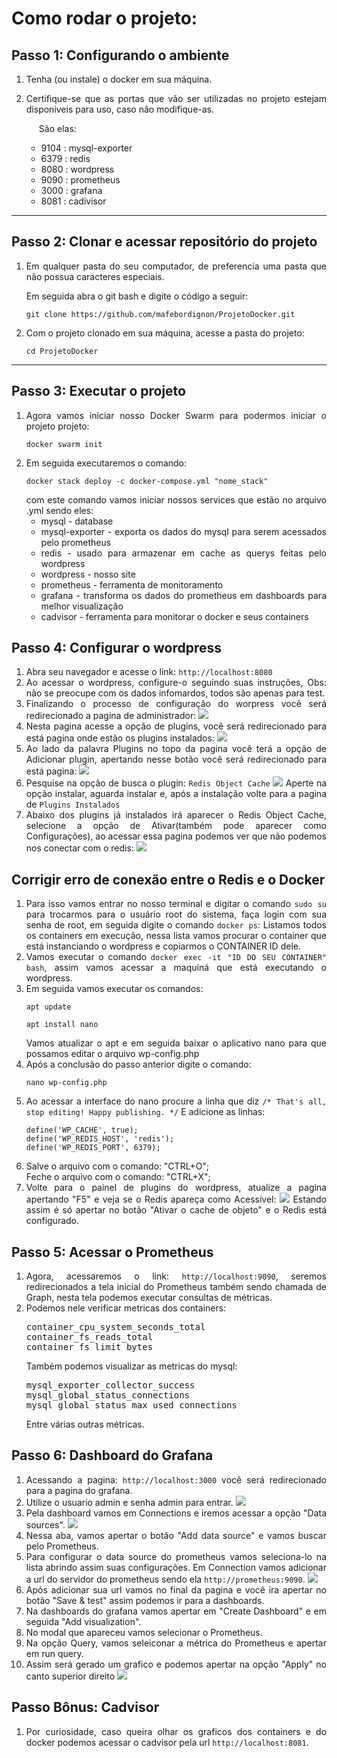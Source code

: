 <body style="text-align: justify">
    <h1>Como rodar o projeto:</h1>
    <div>
        <h2>Passo 1: Configurando o ambiente</h2>
        <ol>
            <li><p>Tenha (ou instale) o docker em sua máquina.</p></li>
            <li>
                <p>
                    Certifique-se que as portas que vão ser utilizadas no projeto estejam disponiveis para uso, caso não modifique-as.
                </p>
                <p style="margin-left: 20px">São elas:</p>
                <ul>
                    <li>9104 : mysql-exporter</li>
                    <li>6379 : redis</li>
                    <li>8080 : wordpress</li>
                    <li>9090 : prometheus</li>
                    <li>3000 : grafana</li>
                    <li>8081 : cadivisor</li>
                </ul>
            </li>
        </ol>
    </div>
    <hr/>
    <div>
        <h2>
            Passo 2: Clonar e acessar repositório do projeto
        </h2>
        <ol>
            <li>
                <p>
                    Em qualquer pasta do seu computador, de preferencia uma pasta que não possua caracteres especiais.
                </p>
                <p>Em seguida abra o git bash e digite o código a seguir:</p>
                <pre><code>git clone https://github.com/mafebordignon/ProjetoDocker.git</code></pre>
            </li>
            <li>
                Com o projeto clonado em sua máquina, acesse a pasta do projeto:
                <pre><code>cd ProjetoDocker</code></pre>
            </li>
        </ol>
    </div>
    <hr/>
    <div>
        <h2>Passo 3: Executar o projeto</h2>
        <ol>
            <li>
                Agora vamos iniciar nosso Docker Swarm para podermos iniciar o projeto projeto:
                <pre><code>docker swarm init</code></pre>
            </li>
            <li>
                Em seguida executaremos o comando:
                <pre><code>docker stack deploy -c docker-compose.yml "nome_stack"</code></pre>
                com este comando vamos iniciar nossos services que estão no arquivo .yml sendo eles:
                <ul>
                    <li>mysql - database</li>
                    <li>mysql-exporter - exporta os dados do mysql para serem acessados pelo prometheus</li>
                    <li>redis - usado para armazenar em cache as querys feitas pelo wordpress</li>
                    <li>wordpress - nosso site</li>
                    <li>prometheus - ferramenta de monitoramento</li>
                    <li>grafana - transforma os dados do prometheus em dashboards para melhor visualização</li>
                    <li>cadvisor - ferramenta para monitorar o docker e seus containers</li>
                </ul>
            </li>
        </ol>
    </div>
    <div>
        <h2>Passo 4: Configurar o wordpress</h2>
        <ol>
            <li>Abra seu navegador e acesse o link: <code>http://localhost:8080</code></li>
            <li>
                Ao acessar o wordpress, configure-o seguindo suas instruções, Obs: não se preocupe com os dados infomardos, todos são apenas para test.
            </li>
            <li>
                Finalizando o processo de configuração do worpress você será redirecionado a pagina de administrador:
                <img src="./md/image_wp_admin.png"/>                  
            </li>
            <li>
                Nesta pagina acesse a opção de plugins, você será redirecionado para está pagina onde estão os plugins instalados:
                <img src="./md/image_wp_plugins.png" />
            </li>
            <li>
                Ao lado da palavra Plugins no topo da pagina você terá a opção de Adicionar plugin, apertando nesse botão você será redirecionado para está pagina:
                <img src="./md/image_wp_adicionar_plugin.png"/>
            </li>
            <li>
                Pesquise na opção de busca o plugin: <code>Redis Object Cache</code>
                <img src="./md/image_wp_redis.png"/>
                Aperte na opção instalar, aguarda instalar e, após a instalação volte para a pagina de <code>Plugins Instalados</code>
            </li>
            <li>
                Abaixo dos plugins já instalados irá aparecer o Redis Object Cache, selecione a opção de Ativar(também pode aparecer como Configurações), ao acessar essa pagina podemos ver que não podemos nos conectar com o redis:
                <img src="./md/image_wp_erro_redis.png"/>
            </li>
        </ol>
    </div>
    <div>
        <h2>Corrigir erro de conexão entre o Redis e o Docker</h2>
        <ol>
            <li>
                Para isso vamos entrar no nosso terminal e digitar o comando <code>sudo su</code> para trocarmos para o usuário root do sistema, faça login com sua senha de root, em seguida digite o comando <code>docker ps</code>:
                Listamos todos os containers em execução, nessa lista vamos procurar o container que está instanciando o wordpress e copiarmos o CONTAINER ID dele.
            </li>
            <li>
                Vamos executar o comando <code>docker exec -it "ID DO SEU CONTAINER" bash</code>, assim vamos acessar a maquiná que está executando o wordpress.
            </li>
            <li>
                Em seguida vamos executar os comandos:
                <pre><code>apt update</code></pre>
                <pre><code>apt install nano</code></pre>
                Vamos atualizar o apt e em seguida baixar o aplicativo nano para que possamos editar o arquivo wp-config.php
            </li>
            <li>
                Após a conclusão do passo anterior digite o comando:
                <pre><code>nano wp-config.php</code></pre>
            </li>
            <li>
                Ao acessar a interface do nano procure a linha que diz <code>/* That's all, stop editing! Happy publishing. */</code>
                E adicione as linhas:
                <pre><code>define('WP_CACHE', true);<br>define('WP_REDIS_HOST', 'redis');<br>define('WP_REDIS_PORT', 6379);</code></pre>
            </li>
            <li>
                Salve o arquivo com o comando: "CTRL+O";<br>
                Feche o arquivo com o comando: "CTRL+X";
            </li>
            <li>
                Volte para o painel de plugins do wordpress, atualize a pagina apertando "F5" e veja se o Redis apareça como Acessível:
                <img src="./md/image_wp_redis_acessivel.png"/>
                Estando assim é só apertar no botão "Ativar o cache de objeto" e o Redis está configurado.
            </li>
        </ol>
    </div>
    <div>
        <h2>Passo 5: Acessar o Prometheus</h2>
        <ol>
            <li>
                Agora, acessaremos o link: <code>http://localhost:9090</code>, seremos redirecionados a tela inicial do Prometheus também sendo chamada de Graph, nesta tela podemos executar consultas de métricas.
            </li>
            <li>
                Podemos nele verificar metricas dos containers:
                <pre>container_cpu_system_seconds_total<br>container_fs_reads_total<br>container_fs_limit_bytes</pre>
                Também podemos visualizar as metricas do mysql:
                <pre>mysql_exporter_collector_success<br>mysql_global_status_connections<br>mysql_global_status_max_used_connections</pre>
                Entre várias outras métricas.
            </li>
        </ol>
    </div>
    <div>
        <h2>Passo 6: Dashboard do Grafana</h2>
        <ol>
            <li>
                Acessando a pagina: <code>http://localhost:3000</code> você será redirecionado para a pagina do grafana.
            </li>
            <li>
                Utilize o usuario admin e senha admin para entrar.
                <img src="./md/image_grafana_login.png"/>
            </li>
            <li>
                Pela dashboard vamos em Connections e iremos acessar a opção "Data sources".
                <img src="./md/image_grafana_datasource.png"/>
            </li>
            <li>
                Nessa aba, vamos apertar o botão "Add data source" e vamos buscar pelo Prometheus.
            </li>
            <li>
                Para configurar o data source do prometheus vamos seleciona-lo na lista abrindo assim suas configurações.
                Em Connection vamos adicionar a url do servidor do prometheus sendo ela <code>http://prometheus:9090</code>.
                <img src="./md/image_grafana_prometheus.png"/>
            </li>
            <li>Após adicionar sua url vamos no final da pagina e você ira apertar no botão "Save & test" assim podemos ir para a dashboards.</li>
            <li>Na dashboards do grafana vamos apertar em "Create Dashboard" e em seguida "Add visualization".</li>
            <li>No modal que apareceu vamos selecionar o Prometheus.</li>
            <li>Na opção Query, vamos seleiconar a métrica do Prometheus e apertar em run query.</li>
            <li>
                Assim será gerado um grafico e podemos apertar na opção "Apply" no canto superior direito
                <img src="./md/image_grafana_setqueries.png"/>
            </li>
        </ol>
    </div>
    <div>
        <h2>Passo Bônus: Cadvisor</h2>
        <ol>
            <li> Por curiosidade, caso queira olhar os graficos dos containers e do docker podemos acessar o cadvisor pela url <code>http://localhost:8081</code>.
        </ol>
    </div>
</body>
